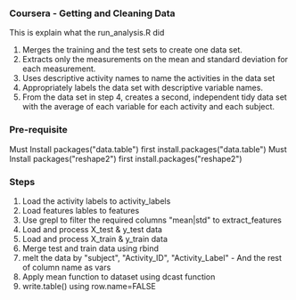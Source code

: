 ### Coursera - Getting and Cleaning Data

This is explain what the run_analysis.R did


1. Merges the training and the test sets to create one data set.
2. Extracts only the measurements on the mean and standard deviation for each measurement. 
3. Uses descriptive activity names to name the activities in the data set
4. Appropriately labels the data set with descriptive variable names. 
5. From the data set in step 4, creates a second, independent tidy data set with the average of each variable for each activity and each subject.


### Pre-requisite
Must Install packages("data.table") first
install.packages("data.table")
Must Install packages("reshape2") first
install.packages("reshape2")


### Steps
1. Load the activity labels to activity_labels
2. Load features lables to features
3. Use grepl to filter the required columns "mean|std" to extract_features
4. Load and process X_test & y_test data
5. Load and process X_train & y_train data
6. Merge test and train data using rbind
7. melt the data by "subject", "Activity_ID", "Activity_Label" - And the rest of column name as vars
8. Apply mean function to dataset using dcast function
9. write.table() using row.name=FALSE





